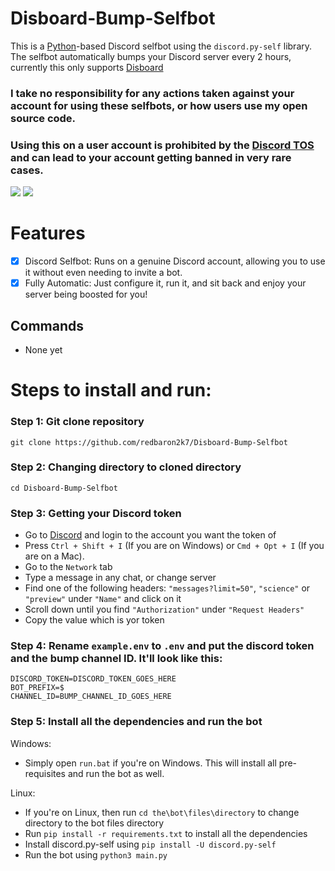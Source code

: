 # Disboard-Bump-Selfbot

This is a [Python](https://www.python.org)-based Discord selfbot using the `discord.py-self` library. The selfbot automatically bumps your Discord server every 2 hours, currently this only supports [Disboard](https://disboard.org)

### <strong> I take no responsibility for any actions taken against your account for using these selfbots, or how users use my open source code.</strong>

### <strong>Using this on a user account is prohibited by the [Discord TOS](https://discord.com/terms) and can lead to your account getting banned in very rare cases.</strong>

<p float="left">
  <img style="vertical-align: top;" src="https://discord.c99.nl/widget/theme-4/1121106153682784321.png"/>
  <img src="https://lanyard.cnrad.dev/api/1121106153682784321?theme=dark&bg=171515&borderRadius=5px&animated=true&idleMessage=16%20year%20old%20solo%20dev" al/> 
</p>

# Features

- [x] Discord Selfbot: Runs on a genuine Discord account, allowing you to use it without even needing to invite a bot.
- [x] Fully Automatic: Just configure it, run it, and sit back and enjoy your server being boosted for you!

## Commands

- None yet

# Steps to install and run:

### Step 1: Git clone repository

```
git clone https://github.com/redbaron2k7/Disboard-Bump-Selfbot
```

### Step 2: Changing directory to cloned directory

```
cd Disboard-Bump-Selfbot
```

### Step 3: Getting your Discord token

- Go to [Discord](https://canary.discord.com) and login to the account you want the token of
- Press `Ctrl + Shift + I` (If you are on Windows) or `Cmd + Opt + I` (If you are on a Mac).
- Go to the `Network` tab
- Type a message in any chat, or change server
- Find one of the following headers: `"messages?limit=50"`, `"science"` or `"preview"` under `"Name"` and click on it
- Scroll down until you find `"Authorization"` under `"Request Headers"`
- Copy the value which is yor token

### Step 4: Rename `example.env` to `.env` and put the discord token and the bump channel ID. It'll look like this:

```
DISCORD_TOKEN=DISCORD_TOKEN_GOES_HERE
BOT_PREFIX=$
CHANNEL_ID=BUMP_CHANNEL_ID_GOES_HERE
```

### Step 5: Install all the dependencies and run the bot

Windows:

- Simply open `run.bat` if you're on Windows. This will install all pre-requisites and run the bot as well.

Linux:

- If you're on Linux, then run `cd the\bot\files\directory` to change directory to the bot files directory
- Run `pip install -r requirements.txt` to install all the dependencies
- Install discord.py-self using `pip install -U discord.py-self`
- Run the bot using `python3 main.py`